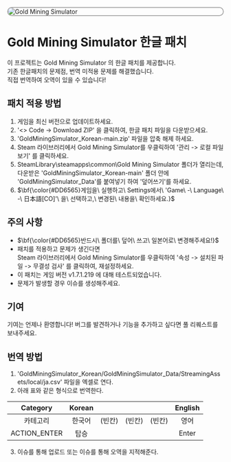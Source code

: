 <div style="border: 2px solid #aaa; border-radius: 12px; overflow: hidden;">
    <img src="https://cdn.akamai.steamstatic.com/steam/apps/451340/header.jpg?t=1712926617" alt="Gold Mining Simulator" style="width: 10% align="center"; height: auto;">
</div>

# Gold Mining Simulator 한글 패치

이 프로젝트는 Gold Mining Simulator 의 한글 패치를 제공합니다.<br>
기존 한글패치의 문제점, 번역 미적용 문제를 해결했습니다.<br>
직접 번역하여 오역이 있을 수 있습니다!

## 패치 적용 방법

1. 게임을 최신 버전으로 업데이트하세요.
2. '<> Code -> Download ZIP' 을 클릭하여, 한글 패치 파일을 다운받으세요.
3. 'GoldMiningSimulator_Korean-main.zip' 파일을 압축 해제 하세요.
4. Steam 라이브러리에서 Gold Mining Simulator를 우클릭하여 '관리 -> 로컬 파일 보기' 를 클릭하세요.
5. SteamLibrary\steamapps\common\Gold Mining Simulator 폴더가 열리는데,<br>
다운받은 'GoldMiningSimulator_Korean-main' 폴더 안에 'GoldMiningSimulator_Data'를 붙여넣기 하여 '덮어쓰기'를 하세요.
6. $\bf{\color{#DD6565}게임을\ 실행하고\ Settings에서\ 'Game\ -\ Language\ -\ 日本語[CO]'\ 을\ 선택하고,\ 변경된\ 내용을\ 확인하세요.}$

## 주의 사항

- $\bf{\color{#DD6565}반드시\ 폴더를\ 덮어\ 쓰고\ 일본어로\ 변경해주세요!}$
- 패치를 적용하고 문제가 생긴다면<br>
  Steam 라이브러리에서 Gold Mining Simulator를 우클릭하여 '속성 -> 설치된 파일 -> 무결성 검사' 를 클릭하여, 재설정하세요.
- 이 패치는 게임 버전 v1.7.1.219 에 대해 테스트되었습니다.
- 문제가 발생할 경우 이슈를 생성해주세요.

## 기여

기여는 언제나 환영합니다! 버그를 발견하거나 기능을 추가하고 싶다면 풀 리퀘스트를 보내주세요.

## 번역 방법
1. 'GoldMiningSimulator_Korean/GoldMiningSimulator_Data/StreamingAssets/local/ja.csv' 파일을 엑셀로 연다.
2. 아래 표와 같은 형식으로 번역한다. <br>

| Category | Korean |   |   |   | English |
|:---------:|:--------:|:---------:|:---------:|:---------:|:---------:|
| 카테고리| 한국어| (빈칸)| (빈칸)| (빈칸)| 영어|
| ACTION_ENTER| 탑승|  |  |  | Enter|

3. 이슈를 통해 업로드 또는 이슈를 통해 오역을 지적해준다.
